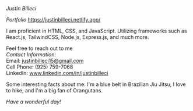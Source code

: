 *Justin Billeci*

*Portfolio* https://justinbilleci.netlify.app/
 
I am proficient in HTML, CSS, and JavaScript. Utilizing frameworks such as React.js, TailwindCSS, Node.js, Express.js, and much more. 

Feel free to reach out to me                                                                                                                                                                               
*Contact Information*:                                                                                                                                                  
Email: justinbilleci15@gmail.com                                                                                                                                       
Cell Phone: (925) 759-7068                                                                                                                                             
LinkedIn: www.linkedin.com/in/justinbilleci                                                                                                                            

Some interesting facts about me: I'm a blue belt in Brazilian Jiu Jitsu, I love to hike, and I'm a big fan of Orangutans. 

*Have a wonderful day!*
